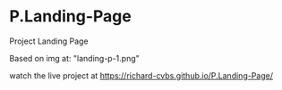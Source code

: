# P.Landing-Page
Project Landing Page

Based on img at: "landing-p-1.png"

watch the live project at <https://richard-cvbs.github.io/P.Landing-Page/>
